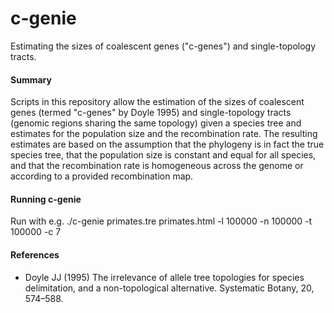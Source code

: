 # c-genie

Estimating the sizes of coalescent genes ("c-genes") and single-topology tracts.

#### Summary

Scripts in this repository allow the estimation of the sizes of coalescent genes (termed "c-genes" by Doyle 1995) and single-topology tracts (genomic regions sharing the same topology) given a species tree and estimates for the population size and the recombination rate. The resulting estimates are based on the assumption that the phylogeny is in fact the true species tree, that the population size is constant and equal for all species, and that the recombination rate is homogeneous across the genome or according to a provided recombination map.

<!-- #### Background

To be written
 -->
<!-- #### Requirements

To be written
 -->
<!-- #### c-genie input

To be written
 -->
#### Running c-genie

Run with e.g.
./c-genie primates.tre primates.html -l 100000 -n 100000 -t 100000 -c 7

<!-- #### c-genie output

To be written
 -->
#### References
* Doyle JJ (1995) The irrelevance of allele tree topologies for species delimitation, and a non-topological alternative. Systematic Botany, 20, 574–588.
